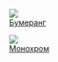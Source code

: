 ![](/books/sf_action/Сергей%20Палий/Бумеранг.jpg)  
[Бумеранг](/books/sf_action/Сергей%20Палий/Бумеранг)

![](/books/sf_action/Сергей%20Палий/Монохром.jpg)  
[Монохром](/books/sf_action/Сергей%20Палий/Монохром)
